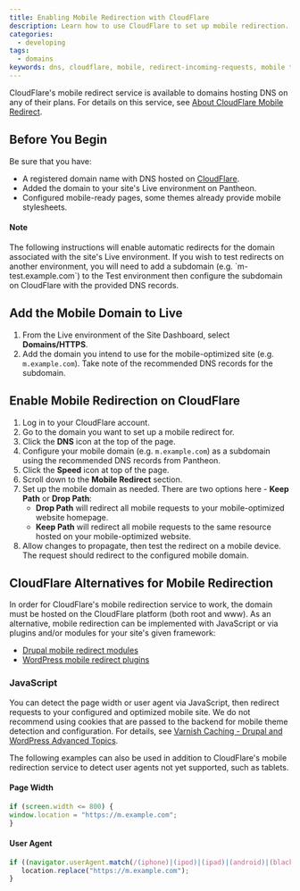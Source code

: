 ```yaml
---
title: Enabling Mobile Redirection with CloudFlare
description: Learn how to use CloudFlare to set up mobile redirection.
categories:
  - developing
tags:
  - domains
keywords: dns, cloudflare, mobile, redirect-incoming-requests, mobile tools
---
```

CloudFlare's mobile redirect service is available to domains hosting DNS on any of their plans. For details on this service, see [About CloudFlare Mobile Redirect](https://support.cloudflare.com/hc/en-us/articles/200168336-About-CloudFlare-Mobile-Redirect).

## Before You Begin

Be sure that you have:

- A registered domain name with DNS hosted on [CloudFlare](https://www.cloudflare.com/a/sign-up).
- Added the domain to your site's Live environment on Pantheon.
- Configured mobile-ready pages, some themes already provide mobile stylesheets.

<div class="alert alert-info" role="alert">
<h4>Note</h4>
The following instructions will enable automatic redirects for the domain associated with the site's Live environment. If you wish to test redirects on another environment, you will need to add a subdomain (e.g. `m-test.example.com`) to the Test environment then configure the subdomain on CloudFlare with the provided DNS records.</div>

## Add the Mobile Domain to Live
1. From the Live environment of the Site Dashboard, select **Domains/HTTPS**.
2. Add the domain you intend to use for the mobile-optimized site (e.g. `m.example.com`). Take note of the recommended DNS records for the subdomain.

## Enable Mobile Redirection on CloudFlare
1. Log in to your CloudFlare account.
2. Go to the domain you want to set up a mobile redirect for.
3. Click the **DNS** icon at the top of the page.
4. Configure your mobile domain (e.g. `m.example.com`) as a subdomain using the recommended DNS records from Pantheon.
5. Click the **Speed** icon at top of the page.
6. Scroll down to the **Mobile Redirect** section.
7. Set up the mobile domain as needed. There are two options here - **Keep Path** or **Drop Path**:
	* **Drop Path** will redirect all mobile requests to your mobile-optimized website homepage.
	* **Keep Path** will redirect all mobile requests to the same resource hosted on your mobile-optimized website.
8. Allow changes to propagate, then test the redirect on a mobile device. The request should redirect to the configured mobile domain.

## CloudFlare Alternatives for Mobile Redirection
In order for CloudFlare's mobile redirection service to work, the domain must be hosted on the CloudFlare platform (both root and www). As an alternative, mobile redirection can be implemented with JavaScript or via plugins and/or modules for your site's given framework:

* [Drupal mobile redirect modules](https://www.drupal.org/project/project_module?f%5B0%5D=&f%5B1%5D=&f%5B2%5D=&f%5B3%5D=&f%5B4%5D=sm_field_project_type%3Afull&text=mobile+redirect&solrsort=iss_project_release_usage+desc&op=Search)
* [WordPress mobile redirect plugins](https://wordpress.org/plugins/tags/mobile-redirect)


### JavaScript
You can detect the page width or user agent via JavaScript, then redirect requests to your configured and optimized mobile site. We do not recommend using cookies that are passed to the backend for mobile theme detection and configuration. For details, see [Varnish Caching - Drupal and WordPress Advanced Topics](/docs/caching-advanced-topics/#device-detection).

The following examples can also be used in addition to CloudFlare's mobile redirection service to detect user agents not yet supported, such as tablets.

#### Page Width
```javascript
if (screen.width <= 800) {
window.location = "https://m.example.com";
}
```
#### User Agent
```javascript
if ((navigator.userAgent.match(/(iphone)|(ipod)|(ipad)|(android)|(blackberry)|(windows phone)|(symbian)/i))){
   location.replace("https://m.example.com");
}
```
